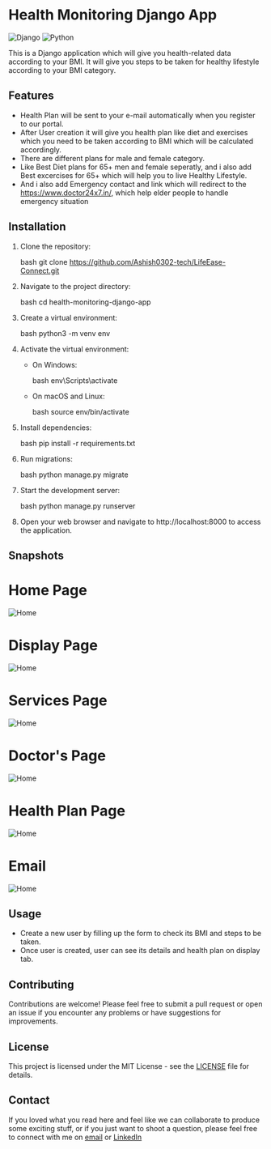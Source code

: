 # Health Monitoring Django App

![Django](https://img.shields.io/badge/Django-3.2-green)
![Python](https://img.shields.io/badge/Python-3.9-blue)

This is a Django application which will give you  health-related data according to your BMI. It will give you steps to be taken for healthy lifestyle according to your BMI category.

## Features

- Health Plan will be sent to your e-mail automatically when you register to our portal.
- After User creation it will give you health plan like diet and exercises which you need to be taken according to BMI which will be calculated accordingly.
- There are different plans for male and female category.
- Like Best Diet plans for 65+ men and female seperatly, and i also add Best excercises for 65+ which will help you to live Healthy Lifestyle.
- And i also add Emergency contact and link which will redirect to the https://www.doctor24x7.in/, which help elder people to handle emergency situation

## Installation

1. Clone the repository:

    bash
    git clone https://github.com/Ashish0302-tech/LifeEase-Connect.git
    

2. Navigate to the project directory:

    bash
    cd health-monitoring-django-app
    

3. Create a virtual environment:

    bash
    python3 -m venv env
    

4. Activate the virtual environment:

    - On Windows:

        bash
        env\Scripts\activate
        

    - On macOS and Linux:

        bash
        source env/bin/activate
        

5. Install dependencies:

    bash
    pip install -r requirements.txt
    

6. Run migrations:

    bash
    python manage.py migrate
    

7. Start the development server:

    bash
    python manage.py runserver
    

8. Open your web browser and navigate to http://localhost:8000 to access the application.

## Snapshots

# Home Page
![Home](SnapShots/home.png)

# Display Page
![Home](SnapShots/Display.png)

# Services Page
![Home](SnapShots/Services.png)

# Doctor's Page
![Home](SnapShots/DoctorsPage.png)

# Health Plan Page
![Home](SnapShots/ViewPlan.png)

# Email
![Home](SnapShots/Email.jpeg)



## Usage

- Create a new user by filling up the form to check its BMI and steps to be taken.
- Once user is created, user can see its details and health plan on display tab.

## Contributing

Contributions are welcome! Please feel free to submit a pull request or open an issue if you encounter any problems or have suggestions for improvements.

## License

This project is licensed under the MIT License - see the [LICENSE](LICENSE) file for details.

## Contact
If you loved what you read here and feel like we can collaborate to produce some exciting stuff, or if you
just want to shoot a question, please feel free to connect with me on 
<a href="mailto:ashishkalwar03@gmail.com">email</a> or 
<a href="https://www.linkedin.com/in/ashish-kalwar/" target="_blank">LinkedIn</a>
